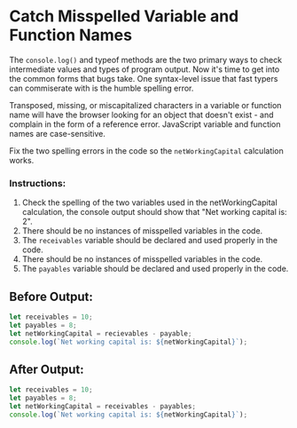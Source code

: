 # Catch Misspelled Variable and Function Names

The `console.log()` and typeof methods are the two primary ways to check intermediate values and types of program output. Now it's time to get into the common forms that bugs take. One syntax-level issue that fast typers can commiserate with is the humble spelling error.

Transposed, missing, or miscapitalized characters in a variable or function name will have the browser looking for an object that doesn't exist - and complain in the form of a reference error. JavaScript variable and function names are case-sensitive.

Fix the two spelling errors in the code so the `netWorkingCapital` calculation works.

### Instructions:
1. Check the spelling of the two variables used in the netWorkingCapital calculation, the console output should show that "Net working capital is: 2".
2. There should be no instances of misspelled variables in the code.
3. The `receivables` variable should be declared and used properly in the code.
4. There should be no instances of misspelled variables in the code.
5. The `payables` variable should be declared and used properly in the code.

## Before Output:
```javascript
let receivables = 10;
let payables = 8;
let netWorkingCapital = recievables - payable;
console.log(`Net working capital is: ${netWorkingCapital}`);
```

## After Output:
```javascript
let receivables = 10;
let payables = 8;
let netWorkingCapital = receivables - payables;
console.log(`Net working capital is: ${netWorkingCapital}`);
```